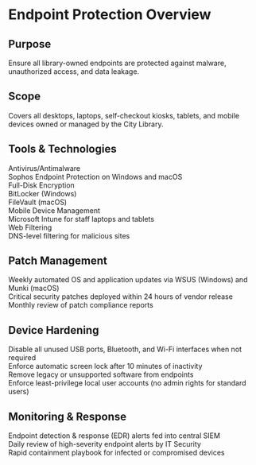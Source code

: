 # Endpoint Protection Overview

## Purpose

Ensure all library-owned endpoints are protected against malware, unauthorized access, and data leakage.

## Scope

Covers all desktops, laptops, self-checkout kiosks, tablets, and mobile devices owned or managed by the City Library.

## Tools & Technologies

Antivirus/Antimalware  
  Sophos Endpoint Protection on Windows and macOS  
Full-Disk Encryption  
  BitLocker (Windows)  
  FileVault (macOS)  
Mobile Device Management  
  Microsoft Intune for staff laptops and tablets  
Web Filtering  
  DNS-level filtering for malicious sites

## Patch Management

 Weekly automated OS and application updates via WSUS (Windows) and Munki (macOS)  
 Critical security patches deployed within 24 hours of vendor release  
 Monthly review of patch compliance reports

## Device Hardening

 Disable all unused USB ports, Bluetooth, and Wi-Fi interfaces when not required  
 Enforce automatic screen lock after 10 minutes of inactivity  
 Remove legacy or unsupported software from endpoints  
 Enforce least-privilege local user accounts (no admin rights for standard users)

## Monitoring & Response

 Endpoint detection & response (EDR) alerts fed into central SIEM  
 Daily review of high-severity endpoint alerts by IT Security  
 Rapid containment playbook for infected or compromised devices
